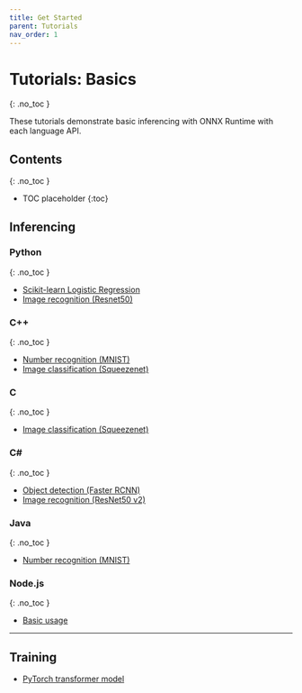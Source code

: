 ```yaml
---
title: Get Started
parent: Tutorials
nav_order: 1
---
```

# Tutorials: Basics
{: .no_toc }

These tutorials demonstrate basic inferencing with ONNX Runtime with each language API. 


## Contents
{: .no_toc }

* TOC placeholder
{:toc}

## Inferencing

### Python
{: .no_toc }
* [Scikit-learn Logistic Regression](https://microsoft.github.io/onnxruntime/python/tutorial.html)
* [Image recognition (Resnet50)](https://github.com/onnx/onnx-docker/blob/master/onnx-ecosystem/inference_demos/resnet50_modelzoo_onnxruntime_inference.ipynb)


### C++
{: .no_toc }
* [Number recognition (MNIST)](./tutorials/mnist_cpp.html)
* [Image classification (Squeezenet)](https://github.com/microsoft/onnxruntime/blob/master/csharp/test/Microsoft.ML.OnnxRuntime.EndToEndTests.Capi/CXX_Api_Sample.cpp)

### C
{: .no_toc }
* [Image classification (Squeezenet)](https://github.com/microsoft/onnxruntime/blob/master/csharp/test/Microsoft.ML.OnnxRuntime.EndToEndTests.Capi/C_Api_Sample.cpp)

### C#
{: .no_toc }
* [Object detection (Faster RCNN)](./tutorials/fasterrcnn_csharp.html)
* [Image recognition (ResNet50 v2)](./tutorials/resnet50_csharp.html)

### Java
{: .no_toc }
* [Number recognition (MNIST)](./tutorials/mnist_java.html)

### Node.js
{: .no_toc }
* [Basic usage](https://github.com/microsoft/onnxruntime/tree/master/samples/nodejs)


---


## Training
* [PyTorch transformer model](https://github.com/microsoft/onnxruntime-training-examples/tree/master/getting-started)

